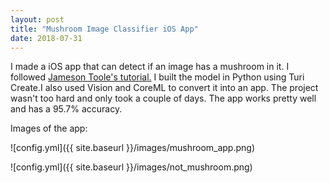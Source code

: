 ```yaml
---
layout: post 
title: "Mushroom Image Classifier iOS App"
date: 2018-07-31
---
```


I made a iOS app that can detect if an image has a mushroom in it.
I followed [Jameson Toole's tutorial.](https://hackernoon.com/building-not-hotdog-with-turi-create-and-core-ml-in-an-afternoon-231b14738edf)
I built the model in Python using Turi Create.I also used Vision and CoreML to convert it into an app.
The project wasn't too hard and only took a couple of days.
The app works pretty well and has a 95.7% accuracy.


Images of the app:

![config.yml]({{ site.baseurl }}/images/mushroom_app.png)

![config.yml]({{ site.baseurl }}/images/not_mushroom.png)
